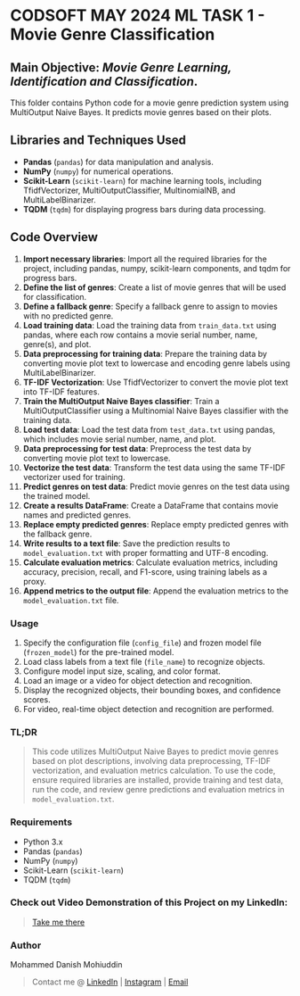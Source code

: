 # CODSOFT MAY 2024 ML TASK 1 - Movie Genre Classification

## Main Objective: *Movie Genre Learning, Identification and Classification*.

This folder contains Python code for a movie genre prediction system using MultiOutput Naive Bayes. It predicts movie genres based on their plots.

## Libraries and Techniques Used

- **Pandas** (`pandas`) for data manipulation and analysis.
- **NumPy** (`numpy`) for numerical operations.
- **Scikit-Learn** (`scikit-learn`) for machine learning tools, including TfidfVectorizer, MultiOutputClassifier, MultinomialNB, and MultiLabelBinarizer.
- **TQDM** (`tqdm`) for displaying progress bars during data processing.

## Code Overview

1. **Import necessary libraries**: Import all the required libraries for the project, including pandas, numpy, scikit-learn components, and tqdm for progress bars.
2. **Define the list of genres**: Create a list of movie genres that will be used for classification.
3. **Define a fallback genre**: Specify a fallback genre to assign to movies with no predicted genre.
4. **Load training data**: Load the training data from `train_data.txt` using pandas, where each row contains a movie serial number, name, genre(s), and plot.
5. **Data preprocessing for training data**: Prepare the training data by converting movie plot text to lowercase and encoding genre labels using MultiLabelBinarizer.
6. **TF-IDF Vectorization**: Use TfidfVectorizer to convert the movie plot text into TF-IDF features.
7. **Train the MultiOutput Naive Bayes classifier**: Train a MultiOutputClassifier using a Multinomial Naive Bayes classifier with the training data.
8. **Load test data**: Load the test data from `test_data.txt` using pandas, which includes movie serial number, name, and plot.
9. **Data preprocessing for test data**: Preprocess the test data by converting movie plot text to lowercase.
10. **Vectorize the test data**: Transform the test data using the same TF-IDF vectorizer used for training.
11. **Predict genres on test data**: Predict movie genres on the test data using the trained model.
12. **Create a results DataFrame**: Create a DataFrame that contains movie names and predicted genres.
13. **Replace empty predicted genres**: Replace empty predicted genres with the fallback genre.
14. **Write results to a text file**: Save the prediction results to `model_evaluation.txt` with proper formatting and UTF-8 encoding.
15. **Calculate evaluation metrics**: Calculate evaluation metrics, including accuracy, precision, recall, and F1-score, using training labels as a proxy.
16. **Append metrics to the output file**: Append the evaluation metrics to the `model_evaluation.txt` file.


### Usage

1. Specify the configuration file (`config_file`) and frozen model file (`frozen_model`) for the pre-trained model.
2. Load class labels from a text file (`file_name`) to recognize objects.
3. Configure model input size, scaling, and color format.
4. Load an image or a video for object detection and recognition.
5. Display the recognized objects, their bounding boxes, and confidence scores.
6. For video, real-time object detection and recognition are performed.

### TL;DR 

> This code utilizes MultiOutput Naive Bayes to predict movie genres based on plot descriptions, involving data preprocessing, TF-IDF vectorization, and evaluation metrics calculation. To use the code, ensure required libraries are installed, provide training and test data, run the code, and review genre predictions and evaluation metrics in `model_evaluation.txt`.

### Requirements

- Python 3.x
- Pandas (`pandas`)
- NumPy (`numpy`)
- Scikit-Learn (`scikit-learn`)
- TQDM (`tqdm`)

### Check out Video Demonstration of this Project on my LinkedIn:

> [Take me there](https://linkedin.com/in/mhmmeddanish/)

### Author

Mohammed Danish Mohiuddin
> Contact me @ [LinkedIn](https://linkedin.com/in/mhmmeddanish/) | [Instagram](https://instagram.com/mhmmeddanishh) | [Email](mailto:dmohiuddin2@gmail.com)

